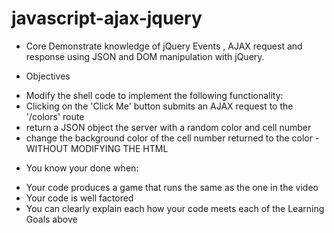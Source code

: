 javascript-ajax-jquery
======================

* Core
Demonstrate knowledge of jQuery Events , AJAX request and response using JSON and DOM manipulation with jQuery.

* Objectives
- Modify the shell code to implement the following functionality:
- Clicking on the 'Click Me' button submits an AJAX request to the '/colors' route
- return a JSON object the server with a random color and cell number
- change the background color of the cell number returned to the color - WITHOUT MODIFYING THE HTML

* You know your done when:
- Your code produces a game that runs the same as the one in the video
- Your code is well factored
- You can clearly explain each how your code meets each of the Learning Goals above